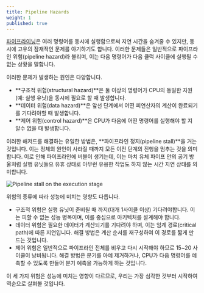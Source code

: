 ```yaml
---
title: Pipeline Hazards
weight: 1
published: true
---
```


[파이프라이닝](../)은 여러 명령어를 동시에 실행함으로써 지연 시간을 숨겨줄 수 있지만, 동시에 고유의 잠재적인 문제를 야기하기도 합니다. 이러한 문제들은 일반적으로 파이프라인 위험(pipeline hazard)라 불리며, 이는 다음 명령어가 다음 클럭 사이클에 실행될 수 없는 상황을 말합니다.

이러한 문제가 발생하는 원인은 다양합니다.

* **구조적 위험(structural hazard)**은 둘 이상의 명령어가 CPU의 동일한 자원(예: 실행 유닛)을 동시에 필요로 할 때 발생합니다.
* **데이터 위험(data hazard)**은 앞선 단계에서 어떤 피연산자의 계산이 완료되기를 기다려야할 때 발생합니다.
* **제어 위험(control hazard)**은 CPU가 다음에 어떤 명령어를 실행해야 할 지 알수 없을 때 발생합니다.

이러한 해저드를 해결하는 유일한 방법은, **파이프라인 정지(pipeline stall)**을 거는 것입니다. 이는 정체의 원인이 사라질 때까지 모든 이전 단계의 진행을 멈추는 것을 의미합니다. 이로 인해 파이프라인에 버블이 생기는데, 이는 마치 유체 파이프 안의 공기 방울처럼 실행 유닛들으 유휴 상태로 아무런 유용한 작업도 하지 않는 시간 지연 상태를 의미합니다.

![Pipeline stall on the execution stage](../img/bubble.png)

위험의 종류에 따라 성능에 미치는 영향도 다릅니다.

- 구조적 위험은 실행 유닛이 준비될 때 까지(대개 1사이클 이상) 기다려야합니다. 이는 피할 수 없는 성능 병목이며, 이를 중심으로 아키텍처를 설계해야 합니다.
- 데이터 위험은 필요한 데이터가 계산되기를 기다려야 하며, 이는 임계 경로(critical path)에 따른 지연입니다. 해결 방법은 계산 순서를 재구성하여 이 경로를 짧게 만드는 것입니다.
- 제어 위험은 일반적으로 파이프라인 전체를 비우고 다시 시작해야 하므로 15~20 사이클이 낭비됩니다. 해결 방법은 분기를 아예 제거하거나, CPU가 다음 명령어를 예측할 수 있도록 만들어 분기 예측을 가능하게 하는 것입니다.

이 세 가지 위험은 성능에 미치는 영향이 다르므로, 우리는 가장 심각한 것부터 시작하여 역순으로 살펴볼 것입니다.
